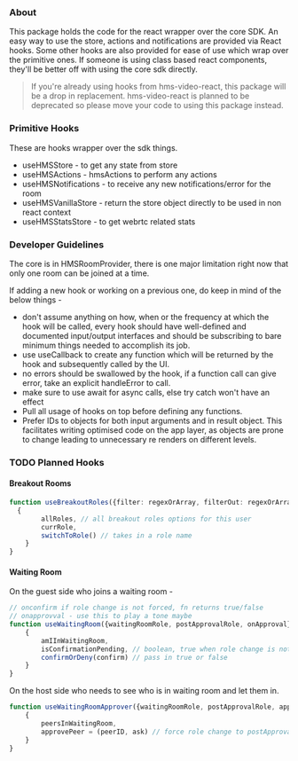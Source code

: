 ### About

This package holds the code for the react wrapper over the core SDK. 
An easy way to use the store, actions and notifications are provided via
React hooks. Some other hooks are also provided for ease of use which wrap
over the primitive ones.
If someone is using class based react components, they'll be better off
with using the core sdk directly.

> If you're already using hooks from hms-video-react, this package will be a drop
> in replacement. hms-video-react is planned to be deprecated so please move your code
> to using this package instead.

### Primitive Hooks

These are hooks wrapper over the sdk things.

- useHMSStore - to get any state from store
- useHMSActions - hmsActions to perform any actions
- useHMSNotifications - to receive any new notifications/error for the room
- useHMSVanillaStore - return the store object directly to be used in non react context
- useHMSStatsStore - to get webrtc related stats


### Developer Guidelines

The core is in HMSRoomProvider, there is one major limitation right now that
only one room can be joined at a time.

If adding a new hook or working on a previous one, do keep in mind of
the below things - 

- don't assume anything on how, when or the frequency at which the hook will 
  be called, every hook should have well-defined and documented input/output
  interfaces and should be subscribing to bare minimum things needed to accomplish its job.
- use useCallback to create any function which will be returned by the hook
  and subsequently called by the UI.
- no errors should be swallowed by the hook, if a function call can give error, take
  an explicit handleError to call.
- make sure to use await for async calls, else try catch won't have an effect
- Pull all usage of hooks on top before defining any functions. 
- Prefer IDs to objects for both input arguments and in result object. This
  facilitates writing optimised code on the app layer, as objects are prone to change
  leading to unnecessary re renders on different levels.


### TODO Planned Hooks

#### Breakout Rooms

```ts
function useBreakoutRoles({filter: regexOrArray, filterOut: regexOrArray}) {
  {
        allRoles, // all breakout roles options for this user
        currRole,
        switchToRole() // takes in a role name
    }
}
```

#### Waiting Room

On the guest side who joins a waiting room - 
```ts
// onconfirm if role change is not forced, fn returns true/false
// onapprovval - use this to play a tone maybe
function useWaitingRoom({waitingRoomRole, postApprovalRole, onApproval}) {
    {
        amIInWaitingRoom,
        isConfirmationPending, // boolean, true when role change is not forced
        confirmOrDeny(confirm) // pass in true or false
    }
}
```

On the host side who needs to see who is in waiting room and let them in.
```ts
function useWaitingRoomApprover({waitingRoomRole, postApprovalRole, approverRoles: []}) {
    {
        peersInWaitingRoom,
        approvePeer = (peerID, ask) // force role change to postApprovalRole
    }
}
```

